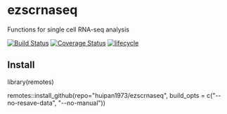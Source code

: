 # ezscrnaseq
Functions for single cell RNA-seq analysis

[![Build Status](https://travis-ci.org/sneha-matrix/ezscrnaseq.svg?branch=master)](https://travis-ci.org/sneha-matrix/ezscrnaseq)
[![Coverage Status](https://img.shields.io/codecov/c/github/sneha-matrix/ezscrnaseq/master.svg)](https://codecov.io/github/sneha-matrix/ezscrnaseq?branch=master)
[![lifecycle](https://img.shields.io/badge/lifecycle-experimental-orange.svg)](https://www.tidyverse.org/lifecycle/#experimental)

## Install
library(remotes)  

remotes::install_github(repo="huipan1973/ezscrnaseq", build_opts = c("--no-resave-data", "--no-manual"))
